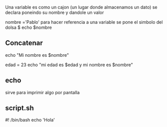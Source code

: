 Una variable es como un cajon (un lugar donde almacenamos un dato)
se declara poneindo su nombre y dandole un valor

nombre ='Pablo'
para hacer referencia a una variable se pone el simbolo del dolsa $
echo $nombre
## Concatenar
echo "Mi nombre es $nombre"

edad = 23
echo "mi edad es $edad y mi nombre es $nombre"


## echo
sirve para imprimir algo por pantalla


## script.sh

#! /bin/bash
echo  'Hola'